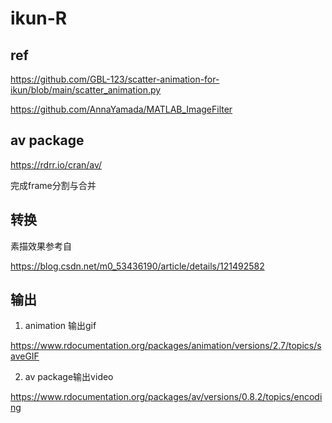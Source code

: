 # ikun-R
## ref
https://github.com/GBL-123/scatter-animation-for-ikun/blob/main/scatter_animation.py

https://github.com/AnnaYamada/MATLAB_ImageFilter

## av package
https://rdrr.io/cran/av/

完成frame分割与合并

## 转换
素描效果参考自

https://blog.csdn.net/m0_53436190/article/details/121492582

##  输出
1. animation 输出gif

https://www.rdocumentation.org/packages/animation/versions/2.7/topics/saveGIF

2. av package输出video

https://www.rdocumentation.org/packages/av/versions/0.8.2/topics/encoding
